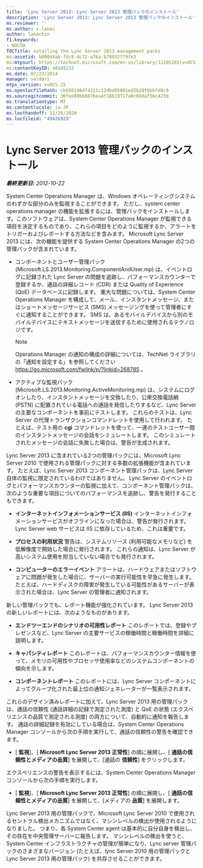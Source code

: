 ```yaml
---
title: 'Lync Server 2013: Lync Server 2013 管理パックのインストール'
description: 'Lync Server 2013: Lync Server 2013 管理パックのインストール'
ms.reviewer: ''
ms.author: v-lanac
author: lanachin
f1.keywords:
- NOCSH
TOCTitle: nstalling the Lync Server 2013 management packs
ms:assetid: b800d4ab-fdc8-4c72-a76a-b78932779fe3
ms:mtpsurl: https://technet.microsoft.com/en-us/library/JJ205202(v=OCS.15)
ms:contentKeyID: 48185233
ms.date: 07/23/2014
manager: serdars
mtps_version: v=OCS.15
ms.openlocfilehash: cbb50146474211c12dbd95801ed2b20f6bbfd8c9
ms.sourcegitcommit: 36fee89bb887bea4f18b19f17a8c69daf5bc423d
ms.translationtype: MT
ms.contentlocale: ja-JP
ms.lasthandoff: 11/26/2020
ms.locfileid: "49426929"
---
```

# <a name="installing-the-lync-server-2013-management-packs"></a>Lync Server 2013 管理パックのインストール

<div data-xmlns="http://www.w3.org/1999/xhtml">

<div class="topic" data-xmlns="http://www.w3.org/1999/xhtml" data-msxsl="urn:schemas-microsoft-com:xslt" data-cs="https://msdn.microsoft.com/">

<div data-asp="https://msdn2.microsoft.com/asp">



</div>

<div id="mainSection">

<div id="mainBody">

<span> </span>

_**最終更新日:** 2012-10-22_

System Center Operations Manager は、Windows オペレーティングシステムのわずかな部分のみを監視することができます。 ただし、system center operations manager の機能を拡張するには、管理パックをインストールします。このソフトウェアは、System Center Operations Manager が監視できる項目を決定するものであり、これらの項目をどのように監視するか、アラートをトリガーおよびレポートする方法などを含みます。 Microsoft Lync Server 2013 には、次の機能を提供する System Center Operations Manager の2つの管理パックが含まれています。

  - コンポーネントとユーザー管理パック (Microsoft.LS.2013.Monitoring.ComponentAndUser.mp) は、イベントログに記録された Lync Server の問題を追跡し、パフォーマンスカウンターで登録するか、通話の詳細レコード (CDR) または Quality of Experience (QoE) データベースに記録します。 重大な問題については、System Center Operations Manager を構成して、メール、インスタントメッセージ、またはショートメッセージサービス (SMS) メッセージングを使って管理者にすぐに通知することができます。 SMS は、あるモバイルデバイスから別のモバイルデバイスにテキストメッセージを送信するために使用されるテクノロジです。
    
    <div>
    

    > [!NOTE]  
    > Operations Manager の通知の構成の詳細については、TechNet ライブラリの「通知を設定する」を参照してください <A class=uri href="https://go.microsoft.com/fwlink/p/?linkid=268785">https://go.microsoft.com/fwlink/p/?linkid=268785</A> 。

    
    </div>

  - アクティブな監視パック (Microsoft.LS.2013.Monitoring.ActiveMonitoring.mp) は、システムにログオンしたり、インスタントメッセージを交換したり、公衆交換電話網 (PSTN) に配置されている電話への通話を発信したりするなど、Lync Server の主要なコンポーネントを事前にテストします。 これらのテストは、Lync Server の代理トランザクションコマンドレットを使用して行われます。 たとえば、テスト用の **cgi** コマンドレットを使って、一連のテストユーザー間のインスタントメッセージの会話をシミュレートします。 このシミュレートされたメッセージの会話に失敗した場合は、警告が生成されます。

Lync Server 2013 に含まれている2つの管理パックには、Microsoft Lync Server 2010 で使用される管理パックに対する多数の拡張機能が含まれています。 たとえば、Lync Server 2013 コンポーネント管理パックは、Lync Server 自体の監視に限定されているわけではありません。 Lync Server のイベントログとパフォーマンスカウンターの監視に加えて、コンポーネント管理パックは、次のような重要な項目についてのパフォーマンスを追跡し、警告を発行することもできます。

  - **インターネットインフォメーションサービス (IIS)**   インターネットインフォメーションサービスがオフラインになった場合は、警告が発行されます。 Lync Server web サービスは IIS に依存しているため、これは重要です。

  - **プロセスの利用状況**   警告は、システムリソース (利用可能なメモリなど) を低解像度で開始した場合に発行されます。 これらの通知は、Lync Server が高いシステム使用を担当していない場合でも発行されます。

  - **コンピューターのエラーイベント**   アラートは、ハードウェアまたはソフトウェアに問題が発生した場合に、サーバーの実行可能性を早急に発生します。 たとえば、ハードディスクの障害が発生している可能性があるサーバーが表示された場合は、Lync Server の管理者に通知されます。

新しい管理パックでも、レポート機能が強化されています。 Lync Server 2013 の新しいレポートには、次のようなものがあります。

  - **エンドツーエンドのシナリオの可用性レポート**   このレポートでは、登録やプレゼンスなど、Lync Server の主要サービスの稼働時間と稼働時間を詳細に説明します。

  - **キャパシティレポート**   このレポートは、パフォーマンスカウンター情報を使って、メモリの可用性やプロセッサ使用率などのシステムコンポーネントの傾向を示します。

  - **コンポーネントレポート**   このレポートには、Lync Server コンポーネントによってグループ化された最上位の通知ジェネレーターが一覧表示されます。

これらのデザイン済みレポートに加えて、Lync Server 2013 用の管理パックは、通話の信頼性 (通話詳細の記録で測定された測度) と QoE の状態 (エクスペリエンスの品質で測定される測度) の両方について、自動的に通知を報告します。 通話の詳細記録を有効にしている場合は、System Center Operations Manager コンソールから次の手順を実行して、通話の信頼性の警告を確認できます。

  - [ **監視**]、[ **Microsoft Lync Server 2013 正常性**] の順に展開し、[ **通話の信頼性とメディアの品質**] を展開して、[通話の **信頼性**] をクリックします。

エクスペリエンスの警告を表示するには、System Center Operations Manager コンソールから次の手順を実行します。

  - [ **監視**]、[ **Microsoft Lync Server 2013 正常性**] の順に展開し、[ **通話の信頼性とメディアの品質**] を展開して、[メディアの **品質**] を展開します。

Lync Server 2013 用の管理パックで、Microsoft Lync Server 2010 で使用されるセントラル検出メカニズムではなく、マシンレベルの検出が使用されるようになりました。 つまり、各 System Center agent は基本的に自分自身を検出し、その存在を中央管理サーバーに報告します。 マシンレベルの検出を使うと、System Center インフラストラクチャの管理が簡単になり、Lync server 管理パックのさまざまなバージョン (たとえば、lync Server 2010 用の管理パックと Lync Server 2013 用の管理パック) を共存させることができます。

</div>

<span> </span>

</div>

</div>

</div>

